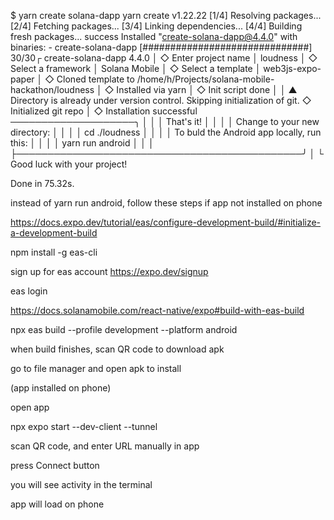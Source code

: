 $ yarn create solana-dapp
yarn create v1.22.22
[1/4] Resolving packages...
[2/4] Fetching packages...
[3/4] Linking dependencies...
[4/4] Building fresh packages...
success Installed "create-solana-dapp@4.4.0" with binaries:
      - create-solana-dapp
[##############################] 30/30┌  create-solana-dapp 4.4.0
│
◇  Enter project name
│  loudness
│
◇  Select a framework
│  Solana Mobile
│
◇  Select a template
│  web3js-expo-paper
│
◇  Cloned template to /home/h/Projects/solana-mobile-hackathon/loudness
│
◇  Installed via yarn
│
◇  Init script done
│
│
▲  Directory is already under version control. Skipping initialization of git.
◇  Initialized git repo
│
◇  Installation successful ────────────────────╮
│                                              │
│  That's it!                                  │
│                                              │
│  Change to your new directory:               │
│                                              │
│  cd ./loudness                               │
│                                              │
│  To buld the Android app locally, run this:  │
│                                              │
│  yarn run android                            │
│                                              │
├──────────────────────────────────────────────╯
│
└  Good luck with your project!

Done in 75.32s.



instead of yarn run android, follow these steps if app not installed on phone

https://docs.expo.dev/tutorial/eas/configure-development-build/#initialize-a-development-build

npm install -g eas-cli

sign up for eas account https://expo.dev/signup

eas login

https://docs.solanamobile.com/react-native/expo#build-with-eas-build

npx eas build --profile development --platform android

when build finishes, scan QR code to download apk

go to file manager and open apk to install



(app installed on phone)

open app

npx expo start --dev-client --tunnel

scan QR code, and enter URL manually in app

press Connect button

you will see activity in the terminal

app will load on phone

